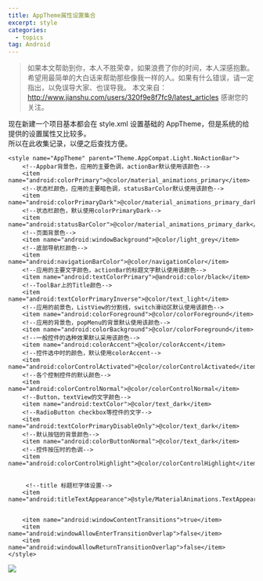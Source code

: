 ```yaml
---
title: AppTheme属性设置集合
excerpt: style
categories:
  - topics
tag: Android  
---
```


> 如果本文帮助到你，本人不胜荣幸，如果浪费了你的时间，本人深感抱歉。
希望用最简单的大白话来帮助那些像我一样的人。如果有什么错误，请一定指出，以免误导大家、也误导我。
本文来自：http://www.jianshu.com/users/320f9e8f7fc9/latest_articles
感谢您的关注。

现在新建一个项目基本都会在 style.xml 设置基础的 AppTheme，但是系统的给提供的设置属性又比较多。<br />
所以在此收集记录，以便之后查找方便。


	<style name="AppTheme" parent="Theme.AppCompat.Light.NoActionBar">
	    <!--Appbar背景色，应用的主要色调，actionBar默认使用该颜色-->
        <item name="android:colorPrimary">@color/material_animations_primary</item>
		<!--状态栏颜色，应用的主要暗色调，statusBarColor默认使用该颜色-->
        <item name="android:colorPrimaryDark">@color/material_animations_primary_dark</item>
        <!--状态栏颜色，默认使用colorPrimaryDark-->
        <item name="android:statusBarColor">@color/material_animations_primary_dark</item>
        <!--页面背景色-->
        <item name="android:windowBackground">@color/light_grey</item>
        <!--底部导航栏颜色-->
        <item name="android:navigationBarColor">@color/navigationColor</item>
        <!--应用的主要文字颜色，actionBar的标题文字默认使用该颜色-->
        <item name="android:textColorPrimary">@android:color/black</item>
        <!--ToolBar上的Title颜色-->
        <item name="android:textColorPrimaryInverse">@color/text_light</item>
        <!--应用的前景色，ListView的分割线，switch滑动区默认使用该颜色-->
        <item name="android:colorForeground">@color/colorForeground</item>
        <!--应用的背景色，popMenu的背景默认使用该颜色-->
        <item name="android:colorBackground">@color/colorForeground</item>
        <!--一般控件的选种效果默认采用该颜色-->
        <item name="android:colorAccent">@color/colorAccent</item>
        <!--控件选中时的颜色，默认使用colorAccent-->
        <item name="android:colorControlActivated">@color/colorControlActivated</item>
        <!--各个控制控件的默认颜色-->
        <item name="android:colorControlNormal">@color/colorControlNormal</item>
        <!--Button，textView的文字颜色-->
        <item name="android:textColor">@color/text_dark</item>
        <!--RadioButton checkbox等控件的文字-->
        <item name="android:textColorPrimaryDisableOnly">@color/text_dark</item>
        <!--默认按钮的背景颜色-->
        <item name="android:colorButtonNormal">@color/text_dark</item>
        <!--控件按压时的色调-->
        <item name="android:colorControlHighlight">@color/colorControlHighlight</item>


         <!--title 标题栏字体设置-->
        <item name="android:titleTextAppearance">@style/MaterialAnimations.TextAppearance.Title</item>


        <item name="android:windowContentTransitions">true</item>
        <item name="android:windowAllowEnterTransitionOverlap">false</item>
        <item name="android:windowAllowReturnTransitionOverlap">false</item>
    </style>


![](http://upload-images.jianshu.io/upload_images/1689895-2ef9ad2d1f9a3e26.jpg?imageMogr2/auto-orient/strip%7CimageView2/2/w/1240)
